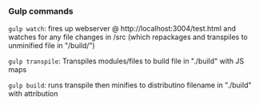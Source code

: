 ### Gulp commands

`gulp watch`: fires up webserver @ http://localhost:3004/test.html and watches for any file changes in /src (which repackages and transpiles to unminified file in "/build/")

`gulp transpile`: Transpiles modules/files to build file in "./build" with JS maps

`gulp build`: runs transpile then minifies to distributino filename in "./build" with attribution